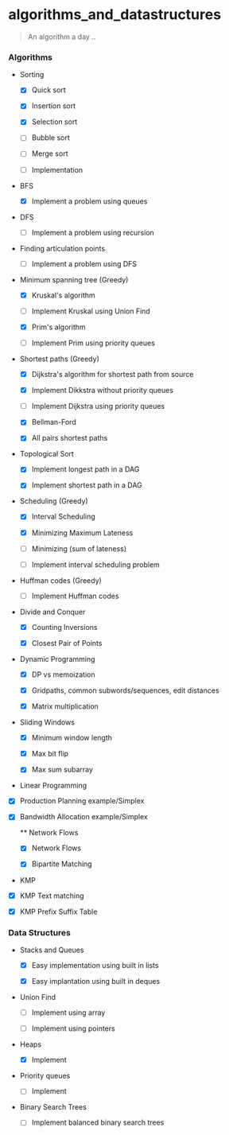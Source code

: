 # algorithms_and_datastructures
> An algorithm a day ..


### Algorithms 

* Sorting

  - [x] Quick sort
  
  - [x] Insertion sort
  
  - [x] Selection sort
  
  - [ ] Bubble sort
  
  - [ ] Merge sort
  
  - [ ] Implementation
  
  
*  BFS 

   - [x] Implement a problem using queues


*  DFS 

   - [ ] Implement a problem using recursion


* Finding articulation points

   - [ ] Implement a problem using DFS
   


* Minimum spanning tree (Greedy)

    - [x] Kruskal's algorithm 

    - [ ] Implement Kruskal using Union Find

    - [x] Prim's algorithm 

    - [ ] Implement Prim using priority queues
 

* Shortest paths (Greedy)

   - [x] Dijkstra's algorithm for shortest path from source
 
   - [x] Implement Dikkstra without priority queues

   - [ ] Implement Dijkstra using priority queues
   
   - [x] Bellman-Ford
   
   - [x] All pairs shortest paths

   

*  Topological Sort
 
   - [x] Implement longest path in a DAG  
   
   - [x] Implement shortest path in a DAG  


*  Scheduling (Greedy)

   - [x] Interval Scheduling
   
   - [x] Minimizing Maximum Lateness
      
   - [ ] Minimizing (sum of lateness)
   
   - [ ] Implement interval scheduling problem
   
 
*  Huffman codes (Greedy)

   -  [ ] Implement Huffman codes


*  Divide and Conquer

   - [x] Counting Inversions 

   - [x] Closest Pair of Points

* Dynamic Programming

   - [x] DP vs memoization
   
   - [x] Gridpaths, common subwords/sequences, edit distances
   
   - [x] Matrix multiplication

* Sliding Windows 

   - [x] Minimum window length
   
   - [x] Max bit flip
     
   - [x] Max sum subarray  
   
 * Linear Programming
 
 - [x] Production Planning example/Simplex
 
 - [x] Bandwidth Allocation example/Simplex
 
    ** Network Flows
    
    - [x] Network Flows
    
    -[x] Bipartite Matching
 
 * KMP 
 
  -[x] KMP Text matching
  
  -[x] KMP Prefix Suffix Table   
   



### Data Structures

* Stacks and Queues

  - [x] Easy implementation using built in lists

  - [x] Easy implantation using built in deques


* Union Find 

   - [ ] Implement using array
   
   - [ ] Implement using pointers


* Heaps
 
   - [x] Implement


* Priority queues

   - [ ] Implement


* Binary Search Trees

   - [ ] Implement balanced binary search trees



